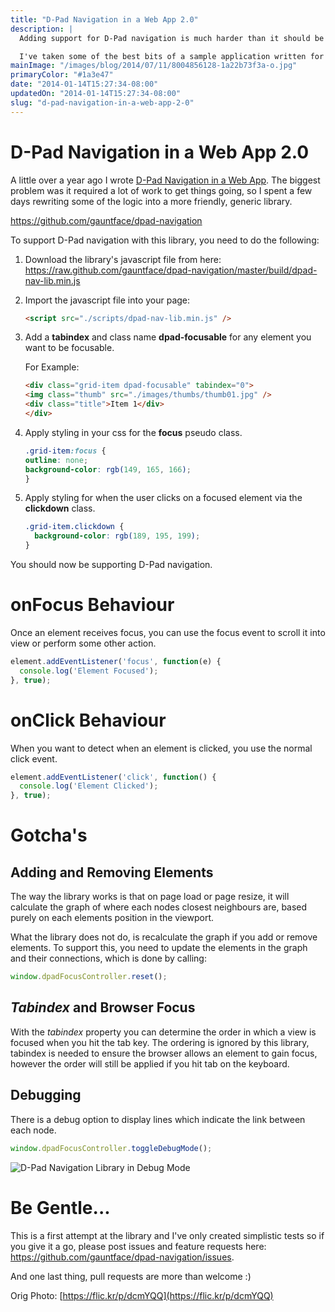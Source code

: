 ```yaml
---
title: "D-Pad Navigation in a Web App 2.0"
description: |
  Adding support for D-Pad navigation is much harder than it should be for a web application.

  I've taken some of the best bits of a sample application written for Google TV and generalised it to hopefully help others add in D-Pad support by including some additional class names and tabindexes to your HTML.
mainImage: "/images/blog/2014/07/11/8004856128-1a22b73f3a-o.jpg"
primaryColor: "#1a3e47"
date: "2014-01-14T15:27:34-08:00"
updatedOn: "2014-01-14T15:27:34-08:00"
slug: "d-pad-navigation-in-a-web-app-2-0"
---
```


# D-Pad Navigation in a Web App 2.0

A little over a year ago I wrote [D-Pad Navigation in a Web App](http://blog.gauntface.co.uk/2012/12/28/d-pad-navigation-in-a-web-app/). The biggest problem was it required a lot of work to get things going, so I spent a few days rewriting some of the logic into a more friendly, generic library.

<https://github.com/gauntface/dpad-navigation>

To support D-Pad navigation with this library, you need to do the following:

  1.  Download the library's javascript file from here: <https://raw.github.com/gauntface/dpad-navigation/master/build/dpad-nav-lib.min.js>

  2.  Import the javascript file into your page:

        ```html
      <script src="./scripts/dpad-nav-lib.min.js" />
        ```

  3.  Add a **tabindex** and class name **dpad-focusable** for any element you want to be focusable.

      For Example:

        ```html
      <div class="grid-item dpad-focusable" tabindex="0">
        <img class="thumb" src="./images/thumbs/thumb01.jpg" />
        <div class="title">Item 1</div>
      </div>
        ```

  4.  Apply styling in your css for the **focus** pseudo class.

        ```css
      .grid-item:focus {
        outline: none;
        background-color: rgb(149, 165, 166);
      }
        ```

  5.  Apply styling for when the user clicks on a focused element via the **clickdown** class.

      ```css
      .grid-item.clickdown {
        background-color: rgb(189, 195, 199);
      }
      ```

You should now be supporting D-Pad navigation.

# onFocus Behaviour

Once an element receives focus, you can use the focus event to scroll it into view or perform some other action.

```javascript
element.addEventListener('focus', function(e) {
  console.log('Element Focused');
}, true);
```

# onClick Behaviour

When you want to detect when an element is clicked, you use the normal click event.

```javascript
element.addEventListener('click', function() {
  console.log('Element Clicked');
}, true);
```

# Gotcha's

## Adding and Removing Elements

The way the library works is that on page load or page resize, it will calculate the graph of where each nodes closest neighbours are, based purely on each elements position in the viewport.

What the library does not do, is recalculate the graph if you add or remove elements. To support this, you need to update the elements in the graph and their connections, which is done by calling:

```javascript
window.dpadFocusController.reset();
```

## _Tabindex_ and Browser Focus

With the _tabindex_ property you can determine the order in which a view is focused when you hit the tab key. The ordering is ignored by this library, tabindex is needed to ensure the browser allows an element to gain focus, however the order will still be applied if you hit tab on the keyboard.

## Debugging

There is a debug option to display lines which indicate the link between each node.

```javascript
window.dpadFocusController.toggleDebugMode();
```

![D-Pad Navigation Library in Debug Mode](/images/blog/2014/01/Google-TV-Stuff.png "860")

# Be Gentle...

This is a first attempt at the library and I've only created simplistic tests so if you give it a go, please post issues and feature requests here: <https://github.com/gauntface/dpad-navigation/issues>.

And one last thing, pull requests are more than welcome :)

Orig Photo: [https://flic.kr/p/dcmYQQ](https://flic.kr/p/dcmYQQ)